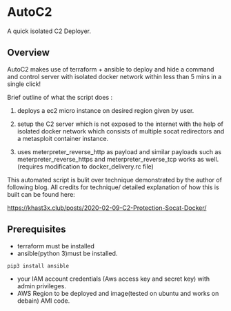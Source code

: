 
# AutoC2

A quick isolated C2 Deployer.

## Overview

AutoC2 makes use of terraform + ansible to deploy and hide a command and control server with isolated docker network within less than 5 mins in a single click!

Brief outline of what the script does :

1. deploys a ec2 micro instance on desired region given by user.

2. setup the C2 server which is not exposed to the internet with the help of isolated docker network which consists of multiple socat redirectors and a metasploit container instance.

3. uses meterpreter_reverse_http as payload and similar payloads such as 
meterpreter_reverse_https and meterpreter_reverse_tcp works as well. (requires modification to docker_delivery.rc file)

This automated script is bulit over technique demonstrated by the author of following blog. All credits for technique/ detailed explanation of how this is built can be found here:

https://khast3x.club/posts/2020-02-09-C2-Protection-Socat-Docker/




## Prerequisites

* terraform must be installed
* ansible(python 3)must be installed.
```bash
pip3 install ansible
```

* your IAM account credentials (Aws access key and secret key) with admin privileges.
* AWS Region to be deployed and image(tested on ubuntu and works on debain) AMI code.


